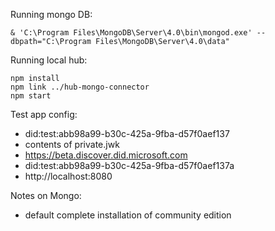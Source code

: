 Running mongo DB:
```
& 'C:\Program Files\MongoDB\Server\4.0\bin\mongod.exe' --dbpath="C:\Program Files\MongoDB\Server\4.0\data"
```

Running local hub:
```
npm install
npm link ../hub-mongo-connector
npm start
```

Test app config:
- did:test:abb98a99-b30c-425a-9fba-d57f0aef137
- contents of private.jwk
- https://beta.discover.did.microsoft.com
- did:test:abb98a99-b30c-425a-9fba-d57f0aef137a
- http://localhost:8080

Notes on Mongo:
- default complete installation of community edition